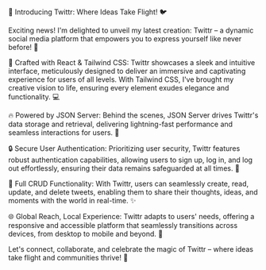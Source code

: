 🚀 Introducing Twittr: Where Ideas Take Flight! 🐦

Exciting news! I'm delighted to unveil my latest creation: Twittr – a dynamic social media platform that empowers you to express yourself like never before! 🌟

🎨 Crafted with React & Tailwind CSS: Twittr showcases a sleek and intuitive interface, meticulously designed to deliver an immersive and captivating experience for users of all levels. With Tailwind CSS, I've brought my creative vision to life, ensuring every element exudes elegance and functionality. 💻

🔥 Powered by JSON Server: Behind the scenes, JSON Server drives Twittr's data storage and retrieval, delivering lightning-fast performance and seamless interactions for users. 🚀

🔒 Secure User Authentication: Prioritizing user security, Twittr features robust authentication capabilities, allowing users to sign up, log in, and log out effortlessly, ensuring their data remains safeguarded at all times. 🔐

🔄 Full CRUD Functionality: With Twittr, users can seamlessly create, read, update, and delete tweets, enabling them to share their thoughts, ideas, and moments with the world in real-time. ✨

🌐 Global Reach, Local Experience: Twittr adapts to users' needs, offering a responsive and accessible platform that seamlessly transitions across devices, from desktop to mobile and beyond. 📱

Let's connect, collaborate, and celebrate the magic of Twittr – where ideas take flight and communities thrive! 🎉
